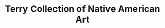 ---
layout: repo
title: "Terry Collection of Native American Art"
id: 3495
permalink: repos/3495/
---